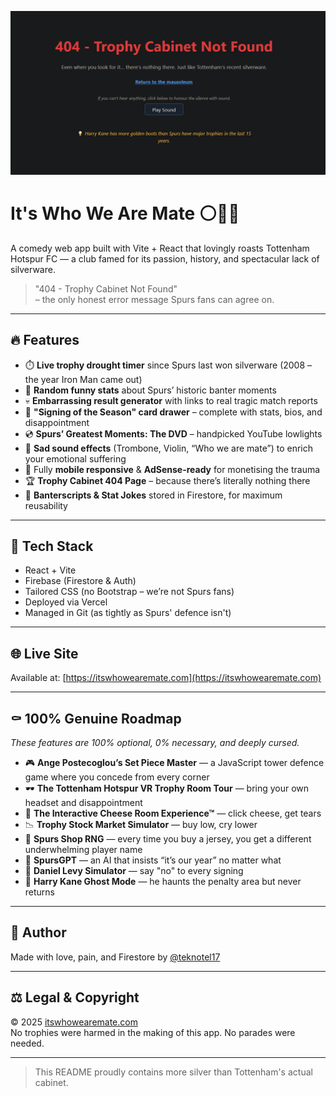 <p align="center">
  <img src="public/banner.png" alt="Spurs Banter App" width="700"/>
</p>


# It's Who We Are Mate ⚪🐓💀

A comedy web app built with Vite + React that lovingly roasts Tottenham Hotspur FC — a club famed for its passion, history, and spectacular lack of silverware.

> "404 - Trophy Cabinet Not Found"  
> – the only honest error message Spurs fans can agree on.

---

## 🔥 Features

- ⏱️ **Live trophy drought timer** since Spurs last won silverware (2008 – the year Iron Man came out)
- 🤡 **Random funny stats** about Spurs’ historic banter moments
- 💀 **Embarrassing result generator** with links to real tragic match reports
- 📸 **"Signing of the Season" card drawer** – complete with stats, bios, and disappointment
- 💿 **Spurs’ Greatest Moments: The DVD** – handpicked YouTube lowlights
- 🎻 **Sad sound effects** (Trombone, Violin, “Who we are mate”) to enrich your emotional suffering
- 🧠 Fully **mobile responsive** & **AdSense-ready** for monetising the trauma
- 🏆 **Trophy Cabinet 404 Page** – because there’s literally nothing there
- 📜 **Banterscripts & Stat Jokes** stored in Firestore, for maximum reusability

---

## 🧪 Tech Stack

- React + Vite
- Firebase (Firestore & Auth)
- Tailored CSS (no Bootstrap – we’re not Spurs fans)
- Deployed via Vercel
- Managed in Git (as tightly as Spurs' defence isn't)

---

## 🌐 Live Site

Available at: [https://itswhowearemate.com](https://itswhowearemate.com)

---

## ⚰️ 100% Genuine Roadmap

_These features are 100% optional, 0% necessary, and deeply cursed._

- 🎮 **Ange Postecoglou’s Set Piece Master** — a JavaScript tower defence game where you concede from every corner
- 🕶️ **The Tottenham Hotspur VR Trophy Room Tour** — bring your own headset and disappointment
- 🧀 **The Interactive Cheese Room Experience™** — click cheese, get tears
- 📉 **Trophy Stock Market Simulator** — buy low, cry lower
- 🛒 **Spurs Shop RNG** — every time you buy a jersey, you get a different underwhelming player name
- 🧠 **SpursGPT** — an AI that insists “it’s our year” no matter what
- 🧼 **Daniel Levy Simulator** — say "no" to every signing
- 🧟 **Harry Kane Ghost Mode** — he haunts the penalty area but never returns

---

## 🧔 Author

Made with love, pain, and Firestore by [@teknotel17](https://github.com/teknotel17)

---

## ⚖️ Legal & Copyright

© 2025 [itswhowearemate.com](https://itswhowearemate.com)  
No trophies were harmed in the making of this app. No parades were needed.

---

> This README proudly contains more silver than Tottenham's actual cabinet.
